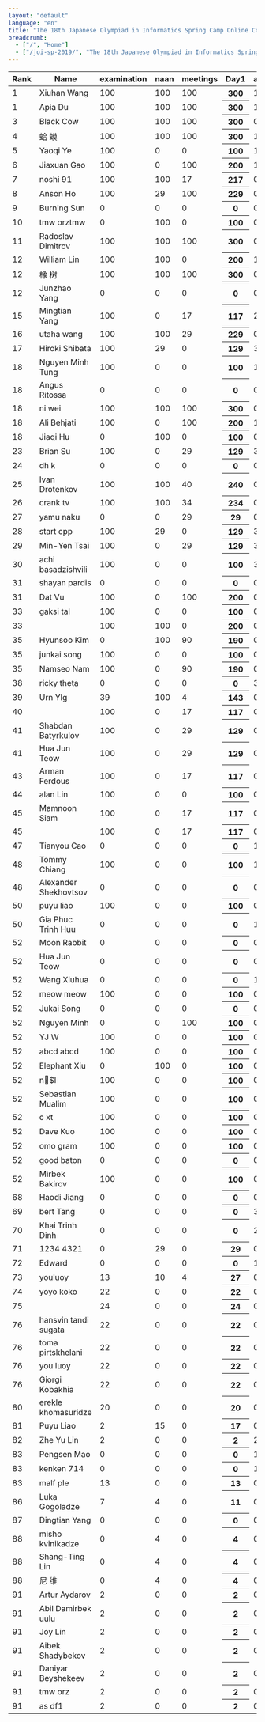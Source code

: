 ```yaml
---
layout: "default"
language: "en"
title: "The 18th Japanese Olympiad in Informatics Spring Camp Online Contest - Ranking"
breadcrumb:
  - ["/", "Home"]
  - ["/joi-sp-2019/", "The 18th Japanese Olympiad in Informatics Spring Camp Online Contest"]
---
```

<table class="table table-bordered table-striped">
<thead>
<tr><th>Rank</th><th>Name</th><th>examination</th><th>naan</th><th>meetings</th><th>Day1</th><th>antennas</th><th>dishes</th><th>transportations</th><th>Day2</th><th>designated_cities</th><th>lamps</th><th>timeleap</th><th>Day3</th><th>cake3</th><th>mergers</th><th>minerals</th><th>Day4</th><th>Score</th></tr>
</thead>
<tbody>
<tr><td>1</td><td>Xiuhan Wang</td><td>100</td><td>100</td><td>100</td><th>300</th><td>100</td><td>100</td><td>100</td><th>300</th><td>100</td><td>100</td><td>100</td><th>300</th><td>100</td><td>100</td><td>100</td><th>300</th><th>1200</th></tr>
<tr><td>1</td><td>Apia Du</td><td>100</td><td>100</td><td>100</td><th>300</th><td>100</td><td>100</td><td>100</td><th>300</th><td>100</td><td>100</td><td>100</td><th>300</th><td>100</td><td>100</td><td>100</td><th>300</th><th>1200</th></tr>
<tr><td>3</td><td>Black Cow</td><td>100</td><td>100</td><td>100</td><th>300</th><td>0</td><td>74</td><td>62</td><th>136</th><td>100</td><td>100</td><td>100</td><th>300</th><td>100</td><td>100</td><td>80</td><th>280</th><th>1016</th></tr>
<tr><td>4</td><td>蛤 蟆</td><td>100</td><td>100</td><td>100</td><th>300</th><td>100</td><td>10</td><td>0</td><th>110</th><td>100</td><td>100</td><td>4</td><th>204</th><td>24</td><td>100</td><td>75</td><th>199</th><th>813</th></tr>
<tr><td>5</td><td>Yaoqi Ye</td><td>100</td><td>0</td><td>0</td><th>100</th><td>100</td><td>100</td><td>100</td><th>300</th><td>0</td><td>100</td><td>0</td><th>100</th><td>100</td><td>100</td><td>100</td><th>300</th><th>800</th></tr>
<tr><td>6</td><td>Jiaxuan Gao</td><td>100</td><td>0</td><td>100</td><th>200</th><td>100</td><td>15</td><td>0</td><th>115</th><td>100</td><td>100</td><td>0</td><th>200</th><td>100</td><td>100</td><td>40</td><th>240</th><th>755</th></tr>
<tr><td>7</td><td>noshi 91</td><td>100</td><td>100</td><td>17</td><th>217</th><td>0</td><td>0</td><td>0</td><th>0</th><td>0</td><td>100</td><td>100</td><th>200</th><td>0</td><td>100</td><td>0</td><th>100</th><th>517</th></tr>
<tr><td>8</td><td>Anson Ho</td><td>100</td><td>29</td><td>100</td><th>229</th><td>0</td><td>0</td><td>0</td><th>0</th><td>0</td><td>100</td><td>0</td><th>100</th><td>24</td><td>100</td><td>40</td><th>164</th><th>493</th></tr>
<tr><td>9</td><td>Burning Sun</td><td>0</td><td>0</td><td>0</td><th>0</th><td>0</td><td>0</td><td>0</td><th>0</th><td>100</td><td>100</td><td>4</td><th>204</th><td>100</td><td>100</td><td>80</td><th>280</th><th>484</th></tr>
<tr><td>10</td><td>tmw orztmw</td><td>0</td><td>100</td><td>0</td><th>100</th><td>0</td><td>0</td><td>0</td><th>0</th><td>100</td><td>100</td><td>0</td><th>200</th><td>0</td><td>100</td><td>40</td><th>140</th><th>440</th></tr>
<tr><td>11</td><td>Radoslav Dimitrov</td><td>100</td><td>100</td><td>100</td><th>300</th><td>0</td><td>0</td><td>0</td><th>0</th><td>7</td><td>100</td><td>0</td><th>107</th><td>0</td><td>0</td><td>0</td><th>0</th><th>407</th></tr>
<tr><td>12</td><td>William Lin</td><td>100</td><td>100</td><td>0</td><th>200</th><td>100</td><td>100</td><td>0</td><th>200</th><td>0</td><td>0</td><td>0</td><th>0</th><td>0</td><td>0</td><td>0</td><th>0</th><th>400</th></tr>
<tr><td>12</td><td>橡 树</td><td>100</td><td>100</td><td>100</td><th>300</th><td>0</td><td>0</td><td>0</td><th>0</th><td>0</td><td>0</td><td>0</td><th>0</th><td>0</td><td>0</td><td>100</td><th>100</th><th>400</th></tr>
<tr><td>12</td><td>Junzhao Yang</td><td>0</td><td>0</td><td>0</td><th>0</th><td>0</td><td>0</td><td>0</td><th>0</th><td>100</td><td>0</td><td>0</td><th>100</th><td>100</td><td>100</td><td>100</td><th>300</th><th>400</th></tr>
<tr><td>15</td><td>Mingtian Yang</td><td>100</td><td>0</td><td>17</td><th>117</th><td>2</td><td>10</td><td>22</td><th>34</th><td>7</td><td>10</td><td>0</td><th>17</th><td>24</td><td>100</td><td>40</td><th>164</th><th>332</th></tr>
<tr><td>16</td><td>utaha wang</td><td>100</td><td>100</td><td>29</td><th>229</th><td>0</td><td>74</td><td>14</td><th>88</th><td>0</td><td>4</td><td>0</td><th>4</th><td>0</td><td>0</td><td>0</td><th>0</th><th>321</th></tr>
<tr><td>17</td><td>Hiroki Shibata</td><td>100</td><td>29</td><td>0</td><th>129</th><td>35</td><td>15</td><td>84</td><th>134</th><td>13</td><td>6</td><td>4</td><th>23</th><td>24</td><td>0</td><td>6</td><th>30</th><th>316</th></tr>
<tr><td>18</td><td>Nguyen Minh Tung</td><td>100</td><td>0</td><td>0</td><th>100</th><td>100</td><td>0</td><td>0</td><th>100</th><td>0</td><td>100</td><td>0</td><th>100</th><td>0</td><td>0</td><td>0</td><th>0</th><th>300</th></tr>
<tr><td>18</td><td>Angus Ritossa</td><td>0</td><td>0</td><td>0</td><th>0</th><td>0</td><td>0</td><td>0</td><th>0</th><td>0</td><td>0</td><td>0</td><th>0</th><td>100</td><td>100</td><td>100</td><th>300</th><th>300</th></tr>
<tr><td>18</td><td>ni wei</td><td>100</td><td>100</td><td>100</td><th>300</th><td>0</td><td>0</td><td>0</td><th>0</th><td>0</td><td>0</td><td>0</td><th>0</th><td>0</td><td>0</td><td>0</td><th>0</th><th>300</th></tr>
<tr><td>18</td><td>Ali Behjati</td><td>100</td><td>0</td><td>100</td><th>200</th><td>100</td><td>0</td><td>0</td><th>100</th><td>0</td><td>0</td><td>0</td><th>0</th><td>0</td><td>0</td><td>0</td><th>0</th><th>300</th></tr>
<tr><td>18</td><td>Jiaqi Hu</td><td>0</td><td>100</td><td>0</td><th>100</th><td>0</td><td>0</td><td>0</td><th>0</th><td>100</td><td>0</td><td>0</td><th>100</th><td>0</td><td>100</td><td>0</td><th>100</th><th>300</th></tr>
<tr><td>23</td><td>Brian Su</td><td>100</td><td>0</td><td>29</td><th>129</th><td>35</td><td>10</td><td>14</td><th>59</th><td>7</td><td>100</td><td>4</td><th>111</th><td>0</td><td>0</td><td>0</td><th>0</th><th>299</th></tr>
<tr><td>24</td><td>dh k</td><td>0</td><td>0</td><td>0</td><th>0</th><td>0</td><td>0</td><td>62</td><th>62</th><td>0</td><td>0</td><td>0</td><th>0</th><td>24</td><td>100</td><td>100</td><th>224</th><th>286</th></tr>
<tr><td>25</td><td>Ivan Drotenkov</td><td>100</td><td>100</td><td>40</td><th>240</th><td>0</td><td>0</td><td>0</td><th>0</th><td>0</td><td>0</td><td>0</td><th>0</th><td>0</td><td>0</td><td>0</td><th>0</th><th>240</th></tr>
<tr><td>26</td><td>crank tv</td><td>100</td><td>100</td><td>34</td><th>234</th><td>0</td><td>0</td><td>0</td><th>0</th><td>0</td><td>0</td><td>0</td><th>0</th><td>0</td><td>0</td><td>0</td><th>0</th><th>234</th></tr>
<tr><td>27</td><td>yamu naku</td><td>0</td><td>0</td><td>29</td><th>29</th><td>0</td><td>0</td><td>100</td><th>100</th><td>100</td><td>4</td><td>0</td><th>104</th><td>0</td><td>0</td><td>0</td><th>0</th><th>233</th></tr>
<tr><td>28</td><td>start cpp</td><td>100</td><td>29</td><td>0</td><th>129</th><td>35</td><td>15</td><td>14</td><th>64</th><td>7</td><td>0</td><td>0</td><th>7</th><td>24</td><td>0</td><td>0</td><th>24</th><th>224</th></tr>
<tr><td>29</td><td>Min-Yen Tsai</td><td>100</td><td>0</td><td>29</td><th>129</th><td>35</td><td>0</td><td>52</td><th>87</th><td>0</td><td>6</td><td>0</td><th>6</th><td>0</td><td>0</td><td>0</td><th>0</th><th>222</th></tr>
<tr><td>30</td><td>achi basadzishvili</td><td>100</td><td>0</td><td>0</td><th>100</th><td>35</td><td>15</td><td>0</td><th>50</th><td>22</td><td>4</td><td>0</td><th>26</th><td>24</td><td>0</td><td>6</td><th>30</th><th>206</th></tr>
<tr><td>31</td><td>shayan pardis</td><td>0</td><td>0</td><td>0</td><th>0</th><td>0</td><td>0</td><td>0</td><th>0</th><td>0</td><td>0</td><td>0</td><th>0</th><td>24</td><td>100</td><td>80</td><th>204</th><th>204</th></tr>
<tr><td>31</td><td>Dat Vu</td><td>100</td><td>0</td><td>100</td><th>200</th><td>0</td><td>0</td><td>0</td><th>0</th><td>0</td><td>4</td><td>0</td><th>4</th><td>0</td><td>0</td><td>0</td><th>0</th><th>204</th></tr>
<tr><td>33</td><td>gaksi tal</td><td>100</td><td>0</td><td>0</td><th>100</th><td>0</td><td>0</td><td>100</td><th>100</th><td>0</td><td>0</td><td>0</td><th>0</th><td>0</td><td>0</td><td>0</td><th>0</th><th>200</th></tr>
<tr><td>33</td><td> </td><td>100</td><td>100</td><td>0</td><th>200</th><td>0</td><td>0</td><td>0</td><th>0</th><td>0</td><td>0</td><td>0</td><th>0</th><td>0</td><td>0</td><td>0</td><th>0</th><th>200</th></tr>
<tr><td>35</td><td>Hyunsoo Kim</td><td>0</td><td>100</td><td>90</td><th>190</th><td>0</td><td>0</td><td>0</td><th>0</th><td>0</td><td>0</td><td>0</td><th>0</th><td>0</td><td>0</td><td>0</td><th>0</th><th>190</th></tr>
<tr><td>35</td><td>junkai song</td><td>100</td><td>0</td><td>0</td><th>100</th><td>0</td><td>0</td><td>0</td><th>0</th><td>0</td><td>0</td><td>0</td><th>0</th><td>0</td><td>0</td><td>90</td><th>90</th><th>190</th></tr>
<tr><td>35</td><td>Namseo Nam</td><td>100</td><td>0</td><td>90</td><th>190</th><td>0</td><td>0</td><td>0</td><th>0</th><td>0</td><td>0</td><td>0</td><th>0</th><td>0</td><td>0</td><td>0</td><th>0</th><th>190</th></tr>
<tr><td>38</td><td>ricky theta</td><td>0</td><td>0</td><td>0</td><th>0</th><td>35</td><td>0</td><td>0</td><th>35</th><td>0</td><td>0</td><td>0</td><th>0</th><td>24</td><td>0</td><td>90</td><th>114</th><th>149</th></tr>
<tr><td>39</td><td>Urn Ylg</td><td>39</td><td>100</td><td>4</td><th>143</th><td>0</td><td>0</td><td>0</td><th>0</th><td>0</td><td>0</td><td>0</td><th>0</th><td>0</td><td>0</td><td>0</td><th>0</th><th>143</th></tr>
<tr><td>40</td><td> </td><td>100</td><td>0</td><td>17</td><th>117</th><td>0</td><td>0</td><td>0</td><th>0</th><td>0</td><td>0</td><td>0</td><th>0</th><td>24</td><td>0</td><td>0</td><th>24</th><th>141</th></tr>
<tr><td>41</td><td>Shabdan Batyrkulov</td><td>100</td><td>0</td><td>29</td><th>129</th><td>0</td><td>0</td><td>0</td><th>0</th><td>0</td><td>0</td><td>0</td><th>0</th><td>0</td><td>0</td><td>0</td><th>0</th><th>129</th></tr>
<tr><td>41</td><td>Hua Jun Teow</td><td>100</td><td>0</td><td>29</td><th>129</th><td>0</td><td>0</td><td>0</td><th>0</th><td>0</td><td>0</td><td>0</td><th>0</th><td>0</td><td>0</td><td>0</td><th>0</th><th>129</th></tr>
<tr><td>43</td><td>Arman Ferdous</td><td>100</td><td>0</td><td>17</td><th>117</th><td>0</td><td>10</td><td>0</td><th>10</th><td>0</td><td>0</td><td>0</td><th>0</th><td>0</td><td>0</td><td>0</td><th>0</th><th>127</th></tr>
<tr><td>44</td><td>alan Lin</td><td>100</td><td>0</td><td>0</td><th>100</th><td>0</td><td>0</td><td>22</td><th>22</th><td>0</td><td>0</td><td>0</td><th>0</th><td>0</td><td>0</td><td>0</td><th>0</th><th>122</th></tr>
<tr><td>45</td><td>Mamnoon Siam</td><td>100</td><td>0</td><td>17</td><th>117</th><td>0</td><td>0</td><td>0</td><th>0</th><td>0</td><td>0</td><td>0</td><th>0</th><td>0</td><td>0</td><td>0</td><th>0</th><th>117</th></tr>
<tr><td>45</td><td> </td><td>100</td><td>0</td><td>17</td><th>117</th><td>0</td><td>0</td><td>0</td><th>0</th><td>0</td><td>0</td><td>0</td><th>0</th><td>0</td><td>0</td><td>0</td><th>0</th><th>117</th></tr>
<tr><td>47</td><td>Tianyou Cao</td><td>0</td><td>0</td><td>0</td><th>0</th><td>100</td><td>15</td><td>0</td><th>115</th><td>0</td><td>0</td><td>0</td><th>0</th><td>0</td><td>0</td><td>0</td><th>0</th><th>115</th></tr>
<tr><td>48</td><td>Tommy Chiang</td><td>100</td><td>0</td><td>0</td><th>100</th><td>13</td><td>0</td><td>0</td><th>13</th><td>0</td><td>0</td><td>0</td><th>0</th><td>0</td><td>0</td><td>0</td><th>0</th><th>113</th></tr>
<tr><td>48</td><td>Alexander Shekhovtsov</td><td>0</td><td>0</td><td>0</td><th>0</th><td>0</td><td>0</td><td>0</td><th>0</th><td>13</td><td>100</td><td>0</td><th>113</th><td>0</td><td>0</td><td>0</td><th>0</th><th>113</th></tr>
<tr><td>50</td><td>puyu liao</td><td>100</td><td>0</td><td>0</td><th>100</th><td>0</td><td>10</td><td>0</td><th>10</th><td>0</td><td>0</td><td>0</td><th>0</th><td>0</td><td>0</td><td>0</td><th>0</th><th>110</th></tr>
<tr><td>50</td><td>Gia Phuc Trinh Huu</td><td>0</td><td>0</td><td>0</td><th>0</th><td>100</td><td>0</td><td>0</td><th>100</th><td>0</td><td>10</td><td>0</td><th>10</th><td>0</td><td>0</td><td>0</td><th>0</th><th>110</th></tr>
<tr><td>52</td><td>Moon Rabbit</td><td>0</td><td>0</td><td>0</td><th>0</th><td>0</td><td>0</td><td>0</td><th>0</th><td>0</td><td>0</td><td>0</td><th>0</th><td>100</td><td>0</td><td>0</td><th>100</th><th>100</th></tr>
<tr><td>52</td><td>Hua Jun Teow</td><td>0</td><td>0</td><td>0</td><th>0</th><td>0</td><td>0</td><td>0</td><th>0</th><td>0</td><td>100</td><td>0</td><th>100</th><td>0</td><td>0</td><td>0</td><th>0</th><th>100</th></tr>
<tr><td>52</td><td>Wang Xiuhua</td><td>0</td><td>0</td><td>0</td><th>0</th><td>100</td><td>0</td><td>0</td><th>100</th><td>0</td><td>0</td><td>0</td><th>0</th><td>0</td><td>0</td><td>0</td><th>0</th><th>100</th></tr>
<tr><td>52</td><td>meow meow</td><td>100</td><td>0</td><td>0</td><th>100</th><td>0</td><td>0</td><td>0</td><th>0</th><td>0</td><td>0</td><td>0</td><th>0</th><td>0</td><td>0</td><td>0</td><th>0</th><th>100</th></tr>
<tr><td>52</td><td>Jukai Song</td><td>0</td><td>0</td><td>0</td><th>0</th><td>0</td><td>0</td><td>0</td><th>0</th><td>0</td><td>0</td><td>0</td><th>0</th><td>100</td><td>0</td><td>0</td><th>100</th><th>100</th></tr>
<tr><td>52</td><td>Nguyen Minh</td><td>0</td><td>0</td><td>100</td><th>100</th><td>0</td><td>0</td><td>0</td><th>0</th><td>0</td><td>0</td><td>0</td><th>0</th><td>0</td><td>0</td><td>0</td><th>0</th><th>100</th></tr>
<tr><td>52</td><td>YJ W</td><td>100</td><td>0</td><td>0</td><th>100</th><td>0</td><td>0</td><td>0</td><th>0</th><td>0</td><td>0</td><td>0</td><th>0</th><td>0</td><td>0</td><td>0</td><th>0</th><th>100</th></tr>
<tr><td>52</td><td>abcd abcd</td><td>100</td><td>0</td><td>0</td><th>100</th><td>0</td><td>0</td><td>0</td><th>0</th><td>0</td><td>0</td><td>0</td><th>0</th><td>0</td><td>0</td><td>0</td><th>0</th><th>100</th></tr>
<tr><td>52</td><td>Elephant Xiu</td><td>0</td><td>100</td><td>0</td><th>100</th><td>0</td><td>0</td><td>0</td><th>0</th><td>0</td><td>0</td><td>0</td><th>0</th><td>0</td><td>0</td><td>0</td><th>0</th><th>100</th></tr>
<tr><td>52</td><td>n🐴$l </td><td>100</td><td>0</td><td>0</td><th>100</th><td>0</td><td>0</td><td>0</td><th>0</th><td>0</td><td>0</td><td>0</td><th>0</th><td>0</td><td>0</td><td>0</td><th>0</th><th>100</th></tr>
<tr><td>52</td><td>Sebastian Mualim</td><td>100</td><td>0</td><td>0</td><th>100</th><td>0</td><td>0</td><td>0</td><th>0</th><td>0</td><td>0</td><td>0</td><th>0</th><td>0</td><td>0</td><td>0</td><th>0</th><th>100</th></tr>
<tr><td>52</td><td>c xt</td><td>100</td><td>0</td><td>0</td><th>100</th><td>0</td><td>0</td><td>0</td><th>0</th><td>0</td><td>0</td><td>0</td><th>0</th><td>0</td><td>0</td><td>0</td><th>0</th><th>100</th></tr>
<tr><td>52</td><td>Dave Kuo</td><td>100</td><td>0</td><td>0</td><th>100</th><td>0</td><td>0</td><td>0</td><th>0</th><td>0</td><td>0</td><td>0</td><th>0</th><td>0</td><td>0</td><td>0</td><th>0</th><th>100</th></tr>
<tr><td>52</td><td>omo gram</td><td>100</td><td>0</td><td>0</td><th>100</th><td>0</td><td>0</td><td>0</td><th>0</th><td>0</td><td>0</td><td>0</td><th>0</th><td>0</td><td>0</td><td>0</td><th>0</th><th>100</th></tr>
<tr><td>52</td><td>good baton</td><td>0</td><td>0</td><td>0</td><th>0</th><td>0</td><td>0</td><td>0</td><th>0</th><td>0</td><td>0</td><td>0</td><th>0</th><td>0</td><td>0</td><td>100</td><th>100</th><th>100</th></tr>
<tr><td>52</td><td>Mirbek Bakirov</td><td>100</td><td>0</td><td>0</td><th>100</th><td>0</td><td>0</td><td>0</td><th>0</th><td>0</td><td>0</td><td>0</td><th>0</th><td>0</td><td>0</td><td>0</td><th>0</th><th>100</th></tr>
<tr><td>68</td><td>Haodi Jiang</td><td>0</td><td>0</td><td>0</td><th>0</th><td>0</td><td>0</td><td>0</td><th>0</th><td>0</td><td>0</td><td>0</td><th>0</th><td>0</td><td>0</td><td>90</td><th>90</th><th>90</th></tr>
<tr><td>69</td><td>bert Tang</td><td>0</td><td>0</td><td>0</td><th>0</th><td>35</td><td>0</td><td>0</td><th>35</th><td>0</td><td>0</td><td>0</td><th>0</th><td>0</td><td>0</td><td>0</td><th>0</th><th>35</th></tr>
<tr><td>70</td><td>Khai Trinh Dinh</td><td>0</td><td>0</td><td>0</td><th>0</th><td>24</td><td>10</td><td>0</td><th>34</th><td>0</td><td>0</td><td>0</td><th>0</th><td>0</td><td>0</td><td>0</td><th>0</th><th>34</th></tr>
<tr><td>71</td><td>1234 4321</td><td>0</td><td>29</td><td>0</td><th>29</th><td>0</td><td>0</td><td>0</td><th>0</th><td>0</td><td>0</td><td>0</td><th>0</th><td>0</td><td>0</td><td>0</td><th>0</th><th>29</th></tr>
<tr><td>72</td><td>Edward </td><td>0</td><td>0</td><td>0</td><th>0</th><td>13</td><td>15</td><td>0</td><th>28</th><td>0</td><td>0</td><td>0</td><th>0</th><td>0</td><td>0</td><td>0</td><th>0</th><th>28</th></tr>
<tr><td>73</td><td>youluoy </td><td>13</td><td>10</td><td>4</td><th>27</th><td>0</td><td>0</td><td>0</td><th>0</th><td>0</td><td>0</td><td>0</td><th>0</th><td>0</td><td>0</td><td>0</td><th>0</th><th>27</th></tr>
<tr><td>74</td><td>yoyo koko</td><td>22</td><td>0</td><td>0</td><th>22</th><td>0</td><td>0</td><td>0</td><th>0</th><td>0</td><td>4</td><td>0</td><th>4</th><td>0</td><td>0</td><td>0</td><th>0</th><th>26</th></tr>
<tr><td>75</td><td> </td><td>24</td><td>0</td><td>0</td><th>24</th><td>0</td><td>0</td><td>0</td><th>0</th><td>0</td><td>0</td><td>0</td><th>0</th><td>0</td><td>0</td><td>0</td><th>0</th><th>24</th></tr>
<tr><td>76</td><td>hansvin tandi sugata</td><td>22</td><td>0</td><td>0</td><th>22</th><td>0</td><td>0</td><td>0</td><th>0</th><td>0</td><td>0</td><td>0</td><th>0</th><td>0</td><td>0</td><td>0</td><th>0</th><th>22</th></tr>
<tr><td>76</td><td>toma pirtskhelani</td><td>22</td><td>0</td><td>0</td><th>22</th><td>0</td><td>0</td><td>0</td><th>0</th><td>0</td><td>0</td><td>0</td><th>0</th><td>0</td><td>0</td><td>0</td><th>0</th><th>22</th></tr>
<tr><td>76</td><td>you luoy</td><td>22</td><td>0</td><td>0</td><th>22</th><td>0</td><td>0</td><td>0</td><th>0</th><td>0</td><td>0</td><td>0</td><th>0</th><td>0</td><td>0</td><td>0</td><th>0</th><th>22</th></tr>
<tr><td>76</td><td>Giorgi Kobakhia</td><td>22</td><td>0</td><td>0</td><th>22</th><td>0</td><td>0</td><td>0</td><th>0</th><td>0</td><td>0</td><td>0</td><th>0</th><td>0</td><td>0</td><td>0</td><th>0</th><th>22</th></tr>
<tr><td>80</td><td>erekle khomasuridze</td><td>20</td><td>0</td><td>0</td><th>20</th><td>0</td><td>0</td><td>0</td><th>0</th><td>0</td><td>0</td><td>0</td><th>0</th><td>0</td><td>0</td><td>0</td><th>0</th><th>20</th></tr>
<tr><td>81</td><td>Puyu Liao</td><td>2</td><td>15</td><td>0</td><th>17</th><td>0</td><td>0</td><td>0</td><th>0</th><td>0</td><td>0</td><td>0</td><th>0</th><td>0</td><td>0</td><td>0</td><th>0</th><th>17</th></tr>
<tr><td>82</td><td>Zhe Yu Lin</td><td>2</td><td>0</td><td>0</td><th>2</th><td>2</td><td>8</td><td>0</td><th>10</th><td>0</td><td>4</td><td>0</td><th>4</th><td>0</td><td>0</td><td>0</td><th>0</th><th>16</th></tr>
<tr><td>83</td><td>Pengsen Mao</td><td>0</td><td>0</td><td>0</td><th>0</th><td>13</td><td>0</td><td>0</td><th>13</th><td>0</td><td>0</td><td>0</td><th>0</th><td>0</td><td>0</td><td>0</td><th>0</th><th>13</th></tr>
<tr><td>83</td><td>kenken 714</td><td>0</td><td>0</td><td>0</td><th>0</th><td>13</td><td>0</td><td>0</td><th>13</th><td>0</td><td>0</td><td>0</td><th>0</th><td>0</td><td>0</td><td>0</td><th>0</th><th>13</th></tr>
<tr><td>83</td><td>malf ple</td><td>13</td><td>0</td><td>0</td><th>13</th><td>0</td><td>0</td><td>0</td><th>0</th><td>0</td><td>0</td><td>0</td><th>0</th><td>0</td><td>0</td><td>0</td><th>0</th><th>13</th></tr>
<tr><td>86</td><td>Luka Gogoladze</td><td>7</td><td>4</td><td>0</td><th>11</th><td>0</td><td>0</td><td>0</td><th>0</th><td>0</td><td>0</td><td>0</td><th>0</th><td>0</td><td>0</td><td>0</td><th>0</th><th>11</th></tr>
<tr><td>87</td><td>Dingtian Yang</td><td>0</td><td>0</td><td>0</td><th>0</th><td>0</td><td>0</td><td>0</td><th>0</th><td>0</td><td>10</td><td>0</td><th>10</th><td>0</td><td>0</td><td>0</td><th>0</th><th>10</th></tr>
<tr><td>88</td><td>misho kvinikadze</td><td>0</td><td>4</td><td>0</td><th>4</th><td>0</td><td>0</td><td>0</td><th>0</th><td>0</td><td>0</td><td>0</td><th>0</th><td>0</td><td>0</td><td>0</td><th>0</th><th>4</th></tr>
<tr><td>88</td><td>Shang-Ting Lin</td><td>0</td><td>4</td><td>0</td><th>4</th><td>0</td><td>0</td><td>0</td><th>0</th><td>0</td><td>0</td><td>0</td><th>0</th><td>0</td><td>0</td><td>0</td><th>0</th><th>4</th></tr>
<tr><td>88</td><td>尼 维</td><td>0</td><td>4</td><td>0</td><th>4</th><td>0</td><td>0</td><td>0</td><th>0</th><td>0</td><td>0</td><td>0</td><th>0</th><td>0</td><td>0</td><td>0</td><th>0</th><th>4</th></tr>
<tr><td>91</td><td>Artur Aydarov</td><td>2</td><td>0</td><td>0</td><th>2</th><td>0</td><td>0</td><td>0</td><th>0</th><td>0</td><td>0</td><td>0</td><th>0</th><td>0</td><td>0</td><td>0</td><th>0</th><th>2</th></tr>
<tr><td>91</td><td>Abil Damirbek uulu</td><td>2</td><td>0</td><td>0</td><th>2</th><td>0</td><td>0</td><td>0</td><th>0</th><td>0</td><td>0</td><td>0</td><th>0</th><td>0</td><td>0</td><td>0</td><th>0</th><th>2</th></tr>
<tr><td>91</td><td>Joy Lin</td><td>2</td><td>0</td><td>0</td><th>2</th><td>0</td><td>0</td><td>0</td><th>0</th><td>0</td><td>0</td><td>0</td><th>0</th><td>0</td><td>0</td><td>0</td><th>0</th><th>2</th></tr>
<tr><td>91</td><td>Aibek Shadybekov</td><td>2</td><td>0</td><td>0</td><th>2</th><td>0</td><td>0</td><td>0</td><th>0</th><td>0</td><td>0</td><td>0</td><th>0</th><td>0</td><td>0</td><td>0</td><th>0</th><th>2</th></tr>
<tr><td>91</td><td>Daniyar Beyshekeev</td><td>2</td><td>0</td><td>0</td><th>2</th><td>0</td><td>0</td><td>0</td><th>0</th><td>0</td><td>0</td><td>0</td><th>0</th><td>0</td><td>0</td><td>0</td><th>0</th><th>2</th></tr>
<tr><td>91</td><td>tmw orz</td><td>2</td><td>0</td><td>0</td><th>2</th><td>0</td><td>0</td><td>0</td><th>0</th><td>0</td><td>0</td><td>0</td><th>0</th><td>0</td><td>0</td><td>0</td><th>0</th><th>2</th></tr>
<tr><td>91</td><td>as df1</td><td>2</td><td>0</td><td>0</td><th>2</th><td>0</td><td>0</td><td>0</td><th>0</th><td>0</td><td>0</td><td>0</td><th>0</th><td>0</td><td>0</td><td>0</td><th>0</th><th>2</th></tr>
</tbody>
</table>
